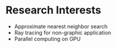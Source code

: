 # Research Interests

- Approximate nearest neighbor search
- Ray tracing for non-graphic application
- Parallel computing on GPU
